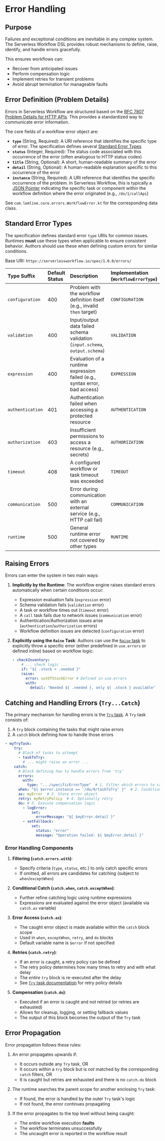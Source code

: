 <!-- Examples are validated -->

# Error Handling

## Purpose

Failures and exceptional conditions are inevitable in any complex system. The Serverless Workflow DSL provides robust
mechanisms to define, raise, identify, and handle errors gracefully.

This ensures workflows can:

* Recover from anticipated issues
* Perform compensation logic
* Implement retries for transient problems
* Avoid abrupt termination for manageable faults

## Error Definition (Problem Details)

Errors in Serverless Workflow are structured based on
the [RFC 7807 Problem Details for HTTP APIs](https://datatracker.ietf.org/doc/html/rfc7807). This provides a
standardized way to communicate error information.

The core fields of a workflow error object are:

* **`type`** (String, Required): A URI reference that identifies the specific type of error. The specification defines
  several [Standard Error Types](#standard-error-types)
* **`status`** (Integer, Required): The status code associated with this occurrence of the error (often analogous to
  HTTP status codes)
* **`title`** (String, Optional): A short, human-readable summary of the error
* **`detail`** (String, Optional): A human-readable explanation specific to this occurrence of the error
* **`instance`** (String, Required): A URI reference that identifies the specific occurrence of the problem. In
  Serverless Workflow, this is typically a [JSON Pointer](https://datatracker.ietf.org/doc/html/rfc6901) indicating the
  specific task or component within the workflow definition where the error originated (e.g., `/do/1/callApi`)

See `com.lemline.core.errors.WorkflowError.kt` for the corresponding data class.

## Standard Error Types

The specification defines standard error `type` URIs for common issues. Runtimes **must** use these types when
applicable to ensure consistent behavior. Authors should use these when defining custom errors for similar conditions.

Base URI: `https://serverlessworkflow.io/spec/1.0.0/errors/`

| Type Suffix      | Default Status | Description                                                                  | Implementation (`WorkflowErrorType`) |
|:-----------------|:---------------|:-----------------------------------------------------------------------------|:-------------------------------------|
| `configuration`  | 400            | Problem with the workflow definition itself (e.g., invalid `then` target)    | `CONFIGURATION`                      |
| `validation`     | 400            | Input/output data failed schema validation (`input.schema`, `output.schema`) | `VALIDATION`                         |
| `expression`     | 400            | Evaluation of a runtime expression failed (e.g., syntax error, bad access)   | `EXPRESSION`                         |
| `authentication` | 401            | Authentication failed when accessing a protected resource                    | `AUTHENTICATION`                     |
| `authorization`  | 403            | Insufficient permissions to access a resource (e.g., secrets)                | `AUTHORIZATION`                      |
| `timeout`        | 408            | A configured workflow or task timeout was exceeded                           | `TIMEOUT`                            |
| `communication`  | 500            | Error during communication with an external service (e.g., HTTP call fail)   | `COMMUNICATION`                      |
| `runtime`        | 500            | General runtime error not covered by other types                             | `RUNTIME`                            |

## Raising Errors

Errors can enter the system in two main ways:

1. **Implicitly by the Runtime**: The workflow engine raises standard errors automatically when certain conditions
   occur:
    * Expression evaluation fails (`expression` error)
    * Schema validation fails (`validation` error)
    * A task or workflow times out (`timeout` error)
    * A `call` task fails due to network issues (`communication` error)
    * Authentication/Authorization issues arise (`authentication`/`authorization` errors)
    * Workflow definition issues are detected (`configuration` error)

2. **Explicitly using the `Raise` Task**: Authors can use the [`Raise` task](dsl-task-raise.md) to explicitly throw a
   specific error (either predefined in `use.errors` or defined inline) based on workflow logic:
   ```yaml
   - checkInventory:
       # ... check logic ...
       if: "${ .stock < .needed }"
       raise:
         error: outOfStockError # Defined in use.errors
         with:
           detail: "Needed ${ .needed }, only ${ .stock } available"
   ```

## Catching and Handling Errors (`Try...Catch`)

The primary mechanism for handling errors is the [`Try` task](dsl-task-try.md). A `Try` task consists of:

1. A `try` block containing the tasks that might raise errors
2. A `catch` block defining how to handle those errors

```yaml
- myTryTask:
    try:
      # Block of tasks to attempt
      - taskToTry:
        # ... might raise an error ...
    catch:
      # Block defining how to handle errors from 'try'
      errors:
        with:
          type: ".../specificErrorType"  # 1. Filter which errors to catch
      when: "${ $error.instance == '/do/0/taskToTry' }"  # 2. Conditional catch
      as: myError  # 3. Store error object
      retry: myRetryPolicy  # 4. Optionally retry
      do: # 5. Execute compensation logic
        - logError:
            set:
              errorMessage: "${ $myError.detail }"
        - setFallback:
            set:
              status: "error"
              message: "Operation failed: ${ $myError.detail }"
```

### Error Handling Components

1. **Filtering (`catch.errors.with`)**:
    * Specify criteria (`type`, `status`, etc.) to only catch specific errors
    * If omitted, all errors are candidates for catching (subject to `when`/`exceptWhen`)

2. **Conditional Catch (`catch.when`, `catch.exceptWhen`)**:
    * Further refine catching logic using runtime expressions
    * Expressions are evaluated against the error object (available via `catch.as` variable)

3. **Error Access (`catch.as`)**:
    * The caught error object is made available within the `catch` block scope
    * Used in `when`, `exceptWhen`, `retry`, and `do` blocks
    * Default variable name is `$error` if not specified

4. **Retries (`catch.retry`)**:
    * If an error is caught, a retry policy can be defined
    * The retry policy determines how many times to retry and with what delay
    * The *entire* `try` block is re-executed after the delay
    * See [`Try` task documentation](dsl-task-try.md) for retry policy details

5. **Compensation (`catch.do`)**:
    * Executed if an error is caught and not retried (or retries are exhausted)
    * Allows for cleanup, logging, or setting fallback values
    * The output of this block becomes the output of the `Try` task

## Error Propagation

Error propagation follows these rules:

1. An error propagates upwards if:
    * It occurs outside any `Try` task, OR
    * It occurs within a `try` block but is *not* matched by the corresponding `catch` filters, OR
    * It is caught but retries are exhausted and there is no `catch.do` block

2. The runtime searches the parent scope for another enclosing `Try` task:
    * If found, the error is handled by the outer `Try` task's logic
    * If not found, the error continues propagating

3. If the error propagates to the top level without being caught:
    * The entire workflow execution **faults**
    * The workflow terminates unsuccessfully
    * The uncaught error is reported in the workflow result 